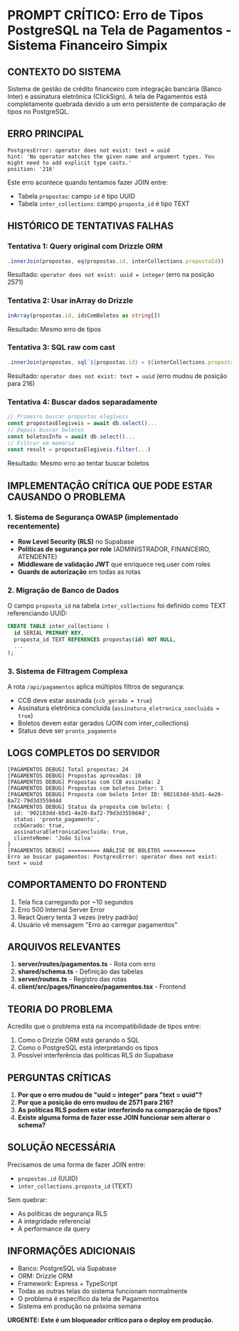 # PROMPT CRÍTICO: Erro de Tipos PostgreSQL na Tela de Pagamentos - Sistema Financeiro Simpix

## CONTEXTO DO SISTEMA
Sistema de gestão de crédito financeiro com integração bancária (Banco Inter) e assinatura eletrônica (ClickSign). A tela de Pagamentos está completamente quebrada devido a um erro persistente de comparação de tipos no PostgreSQL.

## ERRO PRINCIPAL
```
PostgresError: operator does not exist: text = uuid
hint: 'No operator matches the given name and argument types. You might need to add explicit type casts.'
position: '216'
```

Este erro acontece quando tentamos fazer JOIN entre:
- Tabela `propostas`: campo `id` é tipo UUID
- Tabela `inter_collections`: campo `proposta_id` é tipo TEXT

## HISTÓRICO DE TENTATIVAS FALHAS

### Tentativa 1: Query original com Drizzle ORM
```typescript
.innerJoin(propostas, eq(propostas.id, interCollections.propostaId))
```
Resultado: `operator does not exist: uuid = integer` (erro na posição 2571)

### Tentativa 2: Usar inArray do Drizzle
```typescript
inArray(propostas.id, idsComBoletos as string[])
```
Resultado: Mesmo erro de tipos

### Tentativa 3: SQL raw com cast
```typescript
.innerJoin(propostas, sql`${propostas.id} = ${interCollections.propostaId}::uuid`)
```
Resultado: `operator does not exist: text = uuid` (erro mudou de posição para 216)

### Tentativa 4: Buscar dados separadamente
```typescript
// Primeiro buscar propostas elegíveis
const propostasElegiveis = await db.select()...
// Depois buscar boletos
const boletosInfo = await db.select()...
// Filtrar em memória
const result = propostasElegiveis.filter(...)
```
Resultado: Mesmo erro ao tentar buscar boletos

## IMPLEMENTAÇÃO CRÍTICA QUE PODE ESTAR CAUSANDO O PROBLEMA

### 1. Sistema de Segurança OWASP (implementado recentemente)
- **Row Level Security (RLS)** no Supabase
- **Políticas de segurança por role** (ADMINISTRADOR, FINANCEIRO, ATENDENTE)
- **Middleware de validação JWT** que enriquece req.user com roles
- **Guards de autorização** em todas as rotas

### 2. Migração de Banco de Dados
O campo `proposta_id` na tabela `inter_collections` foi definido como TEXT referenciando UUID:
```sql
CREATE TABLE inter_collections (
  id SERIAL PRIMARY KEY,
  proposta_id TEXT REFERENCES propostas(id) NOT NULL,
  ...
);
```

### 3. Sistema de Filtragem Complexa
A rota `/api/pagamentos` aplica múltiplos filtros de segurança:
- CCB deve estar assinada (`ccb_gerado = true`)
- Assinatura eletrônica concluída (`assinatura_eletronica_concluida = true`)
- Boletos devem estar gerados (JOIN com inter_collections)
- Status deve ser `pronto_pagamento`

## LOGS COMPLETOS DO SERVIDOR

```
[PAGAMENTOS DEBUG] Total propostas: 24
[PAGAMENTOS DEBUG] Propostas aprovadas: 10
[PAGAMENTOS DEBUG] Propostas com CCB assinada: 2
[PAGAMENTOS DEBUG] Propostas com boletos Inter: 1
[PAGAMENTOS DEBUG] Proposta com boleto Inter ID: 902183dd-b5d1-4e20-8a72-79d3d3559d4d
[PAGAMENTOS DEBUG] Status da proposta com boleto: {
  id: '902183dd-b5d1-4e20-8a72-79d3d3559d4d',
  status: 'pronto_pagamento',
  ccbGerado: true,
  assinaturaEletronicaConcluida: true,
  clienteNome: 'João Silva'
}
[PAGAMENTOS DEBUG] ========== ANÁLISE DE BOLETOS ==========
Erro ao buscar pagamentos: PostgresError: operator does not exist: text = uuid
```

## COMPORTAMENTO DO FRONTEND

1. Tela fica carregando por ~10 segundos
2. Erro 500 Internal Server Error
3. React Query tenta 3 vezes (retry padrão)
4. Usuário vê mensagem "Erro ao carregar pagamentos"

## ARQUIVOS RELEVANTES

1. **server/routes/pagamentos.ts** - Rota com erro
2. **shared/schema.ts** - Definição das tabelas
3. **server/routes.ts** - Registro das rotas
4. **client/src/pages/financeiro/pagamentos.tsx** - Frontend

## TEORIA DO PROBLEMA

Acredito que o problema está na incompatibilidade de tipos entre:
1. Como o Drizzle ORM está gerando o SQL
2. Como o PostgreSQL está interpretando os tipos
3. Possível interferência das políticas RLS do Supabase

## PERGUNTAS CRÍTICAS

1. **Por que o erro mudou de "uuid = integer" para "text = uuid"?**
2. **Por que a posição do erro mudou de 2571 para 216?**
3. **As políticas RLS podem estar interferindo na comparação de tipos?**
4. **Existe alguma forma de fazer esse JOIN funcionar sem alterar o schema?**

## SOLUÇÃO NECESSÁRIA

Precisamos de uma forma de fazer JOIN entre:
- `propostas.id` (UUID) 
- `inter_collections.proposta_id` (TEXT)

Sem quebrar:
- As políticas de segurança RLS
- A integridade referencial
- A performance da query

## INFORMAÇÕES ADICIONAIS

- Banco: PostgreSQL via Supabase
- ORM: Drizzle ORM
- Framework: Express + TypeScript
- Todas as outras telas do sistema funcionam normalmente
- O problema é específico da tela de Pagamentos
- Sistema em produção na próxima semana

**URGENTE: Este é um bloqueador crítico para o deploy em produção.**